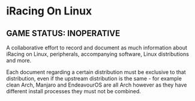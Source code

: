 <h1>iRacing On Linux</h1>

<h2>GAME STATUS: INOPERATIVE</h2>

A collaborative effort to record and document as much information about iRacing on Linux, peripherals, accompanying software, Linux distributions and more.

Each document regarding a certain distribution must be exclusive to that distribution, even if the upstream distribution is the same - for example clean Arch, Manjaro and EndeavourOS are all Arch however as they have different install processes they must not be combined.
